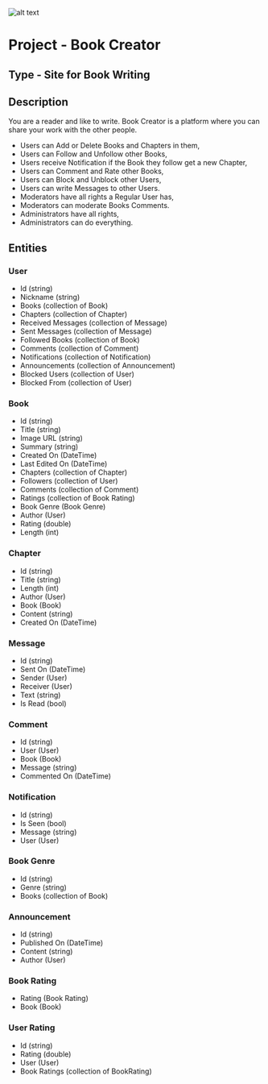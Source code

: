 ![alt text](https://37wz5x2r8vbh3om46wmfhy71-wpengine.netdna-ssl.com/wp-content/uploads/2016/07/Book-Creator-logo-landscape.png)
# Project - Book Creator

## Type - Site for Book Writing

## Description

You are a reader and like to write. Book Creator is a platform
where you can share your work with the other people.
- Users can Add or Delete Books and Chapters in them,
- Users can Follow and Unfollow other Books,
- Users receive Notification if the Book they follow get a new Chapter,
- Users can Comment and Rate other Books,
- Users can Block and Unblock other Users,
- Users can write Messages to other Users.
- Moderators have all rights a Regular User has,
- Moderators can moderate Books Comments.
- Administrators have all rights,
- Administrators can do everything.

## Entities

### User
  - Id (string)
  - Nickname (string)
  - Books (collection of Book)
  - Chapters (collection of Chapter)
  - Received Messages (collection of Message)
  - Sent Messages (collection of Message)
  - Followed Books (collection of Book)
  - Comments (collection of Comment)
  - Notifications (collection of Notification)
  - Announcements (collection of Announcement)
  - Blocked Users (collection of User)
  - Blocked From (collection of User)
### Book
  - Id (string)
  - Title (string)
  - Image URL (string)
  - Summary (string)
  - Created On (DateTime)
  - Last Edited On (DateTime)
  - Chapters (collection of Chapter)
  - Followers (collection of User)
  - Comments (collection of Comment)
  - Ratings (collection of Book Rating)
  - Book Genre (Book Genre)
  - Author (User)
  - Rating (double)
  - Length (int)
### Chapter
  - Id (string)
  - Title (string)
  - Length (int)
  - Author (User)
  - Book (Book)
  - Content (string)
  - Created On (DateTime)
### Message
  - Id (string)
  - Sent On (DateTime)
  - Sender (User)
  - Receiver (User)
  - Text (string)
  - Is Read (bool)
### Comment
  - Id (string)
  - User (User)
  - Book (Book)
  - Message (string)
  - Commented On (DateTime)
### Notification
  - Id (string)
  - Is Seen (bool)
  - Message (string)
  - User (User)
### Book Genre
  - Id (string)
  - Genre (string)
  - Books (collection of Book)
### Announcement
  - Id (string)
  - Published On (DateTime)
  - Content (string)
  - Author (User)
### Book Rating
  - Rating (Book Rating)
  - Book (Book)
### User Rating
  - Id (string)
  - Rating (double)
  - User (User)
  - Book Ratings (collection of BookRating)
